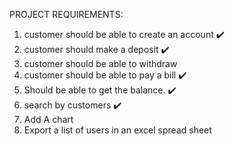PROJECT REQUIREMENTS:

1. customer should be able to create an account ✔️
2. customer should make a deposit ✔️
3. customer should be able to withdraw 
4. customer should be able to pay a bill ✔️
5. Should be able to get the balance. ✔️
6. search by customers ✔️
7. Add A chart
8. Export a list of users in an excel spread sheet

